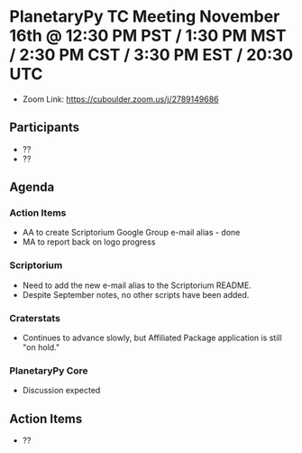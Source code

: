 # PlanetaryPy TC Meeting November 16th @ 12:30 PM PST / 1:30 PM MST / 2:30 PM CST / 3:30 PM EST / 20:30 UTC

* Zoom Link: https://cuboulder.zoom.us/j/2789149686

## Participants

* ??
* ?? 

## Agenda

### Action Items
* AA to create Scriptorium Google Group e-mail alias - done
* MA to report back on logo progress

### Scriptorium
* Need to add the new e-mail alias to the Scriptorium README. 
* Despite September notes, no other scripts have been added. 

### Craterstats
* Continues to advance slowly, but Affiliated Package application is still "on hold."


### PlanetaryPy Core

* Discussion expected

 

## Action Items

* ??
